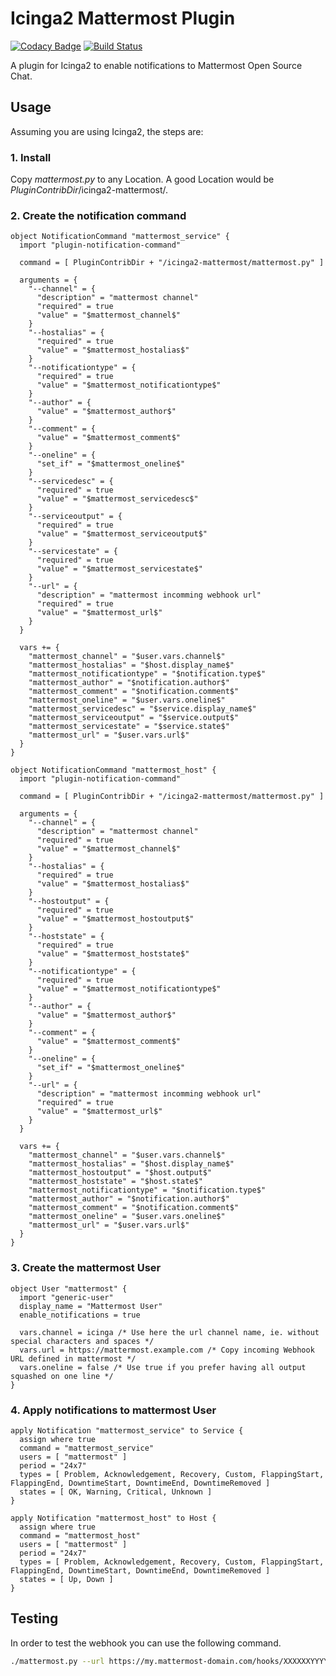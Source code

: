 # Icinga2 Mattermost Plugin

[![Codacy Badge](https://api.codacy.com/project/badge/Grade/2c896aaa0476426f86e7802198fba6d7)](https://app.codacy.com/app/philipp.dallig/icinga2-mattermost?utm_source=github.com&utm_medium=referral&utm_content=Reamer/icinga2-mattermost&utm_campaign=Badge_Grade_Dashboard)
[![Build Status](https://travis-ci.com/Reamer/icinga2-mattermost.svg?branch=master)](https://travis-ci.com/Reamer/icinga2-mattermost)

A plugin for Icinga2 to enable notifications to Mattermost Open Source Chat.

## Usage
Assuming you are using Icinga2, the steps are:

### 1. Install
Copy _mattermost.py_ to any Location. A good Location would be _PluginContribDir_/icinga2-mattermost/.
### 2. Create the notification command

```
object NotificationCommand "mattermost_service" {
  import "plugin-notification-command"

  command = [ PluginContribDir + "/icinga2-mattermost/mattermost.py" ]

  arguments = {
    "--channel" = {
      "description" = "mattermost channel"
      "required" = true
      "value" = "$mattermost_channel$"
    }
    "--hostalias" = {
      "required" = true
      "value" = "$mattermost_hostalias$"
    }
    "--notificationtype" = {
      "required" = true
      "value" = "$mattermost_notificationtype$"
    }
    "--author" = {
      "value" = "$mattermost_author$"
    }
    "--comment" = {
      "value" = "$mattermost_comment$"
    }
    "--oneline" = {
      "set_if" = "$mattermost_oneline$"
    }
    "--servicedesc" = {
      "required" = true
      "value" = "$mattermost_servicedesc$"
    }
    "--serviceoutput" = {
      "required" = true
      "value" = "$mattermost_serviceoutput$"
    }
    "--servicestate" = {
      "required" = true
      "value" = "$mattermost_servicestate$"
    }
    "--url" = {
      "description" = "mattermost incomming webhook url"
      "required" = true
      "value" = "$mattermost_url$"
    }
  }

  vars += {
    "mattermost_channel" = "$user.vars.channel$"
    "mattermost_hostalias" = "$host.display_name$"
    "mattermost_notificationtype" = "$notification.type$"
    "mattermost_author" = "$notification.author$"
    "mattermost_comment" = "$notification.comment$"
    "mattermost_oneline" = "$user.vars.oneline$"
    "mattermost_servicedesc" = "$service.display_name$"
    "mattermost_serviceoutput" = "$service.output$"
    "mattermost_servicestate" = "$service.state$"
    "mattermost_url" = "$user.vars.url$"
  }
}

object NotificationCommand "mattermost_host" {
  import "plugin-notification-command"

  command = [ PluginContribDir + "/icinga2-mattermost/mattermost.py" ]

  arguments = {
    "--channel" = {
      "description" = "mattermost channel"
      "required" = true
      "value" = "$mattermost_channel$"
    }
    "--hostalias" = {
      "required" = true
      "value" = "$mattermost_hostalias$"
    }
    "--hostoutput" = {
      "required" = true
      "value" = "$mattermost_hostoutput$"
    }
    "--hoststate" = {
      "required" = true
      "value" = "$mattermost_hoststate$"
    }
    "--notificationtype" = {
      "required" = true
      "value" = "$mattermost_notificationtype$"
    }
    "--author" = {
      "value" = "$mattermost_author$"
    }
    "--comment" = {
      "value" = "$mattermost_comment$"
    }
    "--oneline" = {
      "set_if" = "$mattermost_oneline$"
    }
    "--url" = {
      "description" = "mattermost incomming webhook url"
      "required" = true
      "value" = "$mattermost_url$"
    }
  }

  vars += {
    "mattermost_channel" = "$user.vars.channel$"
    "mattermost_hostalias" = "$host.display_name$"
    "mattermost_hostoutput" = "$host.output$"
    "mattermost_hoststate" = "$host.state$"
    "mattermost_notificationtype" = "$notification.type$"
    "mattermost_author" = "$notification.author$"
    "mattermost_comment" = "$notification.comment$"
    "mattermost_oneline" = "$user.vars.oneline$"
    "mattermost_url" = "$user.vars.url$"
  }
}
```
### 3. Create the mattermost User
```
object User "mattermost" {
  import "generic-user"
  display_name = "Mattermost User"
  enable_notifications = true

  vars.channel = icinga /* Use here the url channel name, ie. without special characters and spaces */
  vars.url = https://mattermost.example.com /* Copy incoming Webhook URL defined in mattermost */
  vars.oneline = false /* Use true if you prefer having all output squashed on one line */
}
```
### 4. Apply notifications to mattermost User
```
apply Notification "mattermost_service" to Service {
  assign where true
  command = "mattermost_service"
  users = [ "mattermost" ]
  period = "24x7"
  types = [ Problem, Acknowledgement, Recovery, Custom, FlappingStart, FlappingEnd, DowntimeStart, DowntimeEnd, DowntimeRemoved ]
  states = [ OK, Warning, Critical, Unknown ]
}
```

```
apply Notification "mattermost_host" to Host {
  assign where true
  command = "mattermost_host"
  users = [ "mattermost" ]
  period = "24x7"
  types = [ Problem, Acknowledgement, Recovery, Custom, FlappingStart, FlappingEnd, DowntimeStart, DowntimeEnd, DowntimeRemoved ]
  states = [ Up, Down ]
}
```

## Testing

In order to test the webhook you can use the following command.

```bash
./mattermost.py --url https://my.mattermost-domain.com/hooks/XXXXXXYYYYYYY --notificationtype CUSTOM --hostalias myexample.com
```
